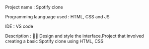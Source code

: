 Project name : Spotify clone

Programming launguage used : HTML, CSS and JS

IDE : VS code 

Description : 	Design and style the interface.Project that involved creating a basic Spotify clone using HTML, CSS 

